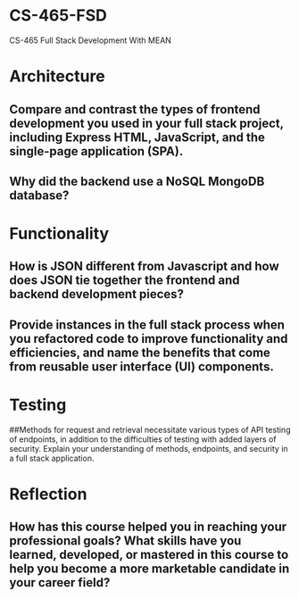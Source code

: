 # CS-465-FSD
CS-465 Full Stack Development With MEAN


# Architecture

## Compare and contrast the types of frontend development you used in your full stack project, including Express HTML, JavaScript, and the single-page application (SPA).


## Why did the backend use a NoSQL MongoDB database?


# Functionality

## How is JSON different from Javascript and how does JSON tie together the frontend and backend development pieces?
    
## Provide instances in the full stack process when you refactored code to improve functionality and efficiencies, and name the benefits that come from reusable user interface (UI) components.

# Testing

##Methods for request and retrieval necessitate various types of API testing of endpoints, in addition to the difficulties of testing with added layers of security. Explain your understanding of methods, endpoints, and security in a full stack application.

# Reflection

## How has this course helped you in reaching your professional goals? What skills have you learned, developed, or mastered in this course to help you become a more marketable candidate in your career field?
